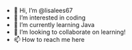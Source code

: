 - 👋 Hi, I’m @lisalees67
- 👀 I’m interested in coding
- 🌱 I’m currently learning Java
- 💞️ I’m looking to collaborate on learning!
- 📫 How to reach me here

<!---
lisalees67/lisalees67 is a ✨ special ✨ repository because its `README.md` (this file) appears on your GitHub profile.
You can click the Preview link to take a look at your changes.
--->
